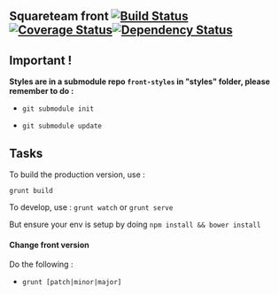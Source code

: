 ## Squareteam front [![Build Status](https://travis-ci.org/squareteam/front.svg?branch=master)](https://travis-ci.org/squareteam/front)[![Coverage Status](https://coveralls.io/repos/squareteam/front/badge.png)](https://coveralls.io/r/squareteam/front)[![Dependency Status](https://gemnasium.com/squareteam/front.svg)](https://gemnasium.com/squareteam/front)

## Important !

**Styles are in a submodule repo `front-styles` in "styles" folder, please remember to do :**

- `git submodule init`

- `git submodule update`


## Tasks

To build the production version, use :

`grunt build`


To develop, use : `grunt watch` or `grunt serve`

But ensure your env is setup by doing `npm install && bower install`


#### Change front version

Do the following :

* `grunt [patch|minor|major]`
